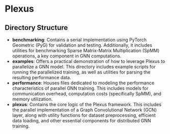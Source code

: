 # Plexus

## Directory Structure

-   **benchmarking**: Contains a serial implementation using PyTorch Geometric (PyG) for validation and testing. Additionally, it includes utilities for benchmarking Sparse Matrix-Matrix Multiplication (SpMM) operations, a key component in GNN computations.
-   **examples**: Offers a practical demonstration of how to leverage Plexus to parallelize a GNN model. This directory includes example scripts for running the parallelized training, as well as utilities for parsing the resulting performance data.
-   **performance**: Houses files dedicated to modeling the performance characteristics of parallel GNN training. This includes models for communication overhead, computation costs (specifically SpMM), and memory utilization.
-   **plexus**: Contains the core logic of the Plexus framework. This includes the parallel implementation of a Graph Convolutional Network (GCN) layer, along with utility functions for dataset preprocessing, efficient data loading, and other essential components for distributed GNN training.
